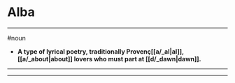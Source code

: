 # Alba
---
#noun
- **A type of lyrical poetry, traditionally Provenç[[a/_al|al]], [[a/_about|about]] lovers who must part at [[d/_dawn|dawn]].**
---
---
